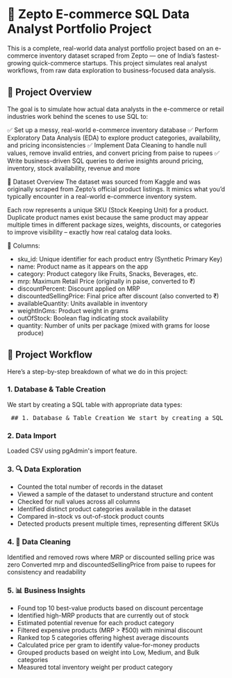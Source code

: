 # 🛒 Zepto E-commerce SQL Data Analyst Portfolio Project 
This is a complete, real-world data analyst portfolio project based on an e-commerce inventory dataset scraped from Zepto — one of India’s fastest-growing quick-commerce startups. This project simulates real analyst workflows, from raw data exploration to business-focused data analysis.

## 📌 Project Overview
The goal is to simulate how actual data analysts in the e-commerce or retail industries work behind the scenes to use SQL to:

✅ Set up a messy, real-world e-commerce inventory database
✅ Perform Exploratory Data Analysis (EDA) to explore product categories, availability, and pricing inconsistencies
✅ Implement Data Cleaning to handle null values, remove invalid entries, and convert pricing from paise to rupees
✅ Write business-driven SQL queries to derive insights around pricing, inventory, stock availability, revenue and more

📁 Dataset Overview
The dataset was sourced from Kaggle and was originally scraped from Zepto’s official product listings. It mimics what you’d typically encounter in a real-world e-commerce inventory system.

Each row represents a unique SKU (Stock Keeping Unit) for a product. Duplicate product names exist because the same product may appear multiple times in different package sizes, weights, discounts, or categories to improve visibility – exactly how real catalog data looks.

🧾 Columns:
- sku_id: Unique identifier for each product entry (Synthetic Primary Key)
- name: Product name as it appears on the app
- category: Product category like Fruits, Snacks, Beverages, etc.
- mrp: Maximum Retail Price (originally in paise, converted to ₹)
- discountPercent: Discount applied on MRP
- discountedSellingPrice: Final price after discount (also converted to ₹)
- availableQuantity: Units available in inventory
- weightInGms: Product weight in grams
- outOfStock: Boolean flag indicating stock availability
- quantity: Number of units per package (mixed with grams for loose produce)

## 🔧 Project Workflow
Here’s a step-by-step breakdown of what we do in this project:

### 1. Database & Table Creation
We start by creating a SQL table with appropriate data types:

<pre> ## 1. Database & Table Creation We start by creating a SQL table with appropriate data types: ```sql CREATE TABLE zepto ( sku_id SERIAL PRIMARY KEY, category VARCHAR(120), name VARCHAR(150) NOT NULL, mrp NUMERIC(8,2), discountPercent NUMERIC(5,2), availableQuantity INTEGER, discountedSellingPrice NUMERIC(8,2), weightInGms INTEGER, outOfStock BOOLEAN, quantity INTEGER ); ``` </pre>

### 2. Data Import
Loaded CSV using pgAdmin's import feature.

### 3. 🔍 Data Exploration
- Counted the total number of records in the dataset
- Viewed a sample of the dataset to understand structure and content
- Checked for null values across all columns
- Identified distinct product categories available in the dataset
- Compared in-stock vs out-of-stock product counts
- Detected products present multiple times, representing different SKUs

### 4. 🧹 Data Cleaning
Identified and removed rows where MRP or discounted selling price was zero
Converted mrp and discountedSellingPrice from paise to rupees for consistency and readability

### 5. 📊 Business Insights
- Found top 10 best-value products based on discount percentage
- Identified high-MRP products that are currently out of stock
- Estimated potential revenue for each product category
- Filtered expensive products (MRP > ₹500) with minimal discount
- Ranked top 5 categories offering highest average discounts
- Calculated price per gram to identify value-for-money products
- Grouped products based on weight into Low, Medium, and Bulk categories
- Measured total inventory weight per product category


